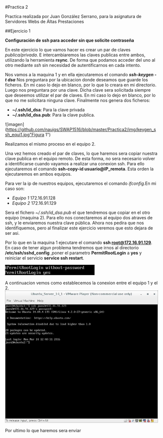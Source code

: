#Practica 2

Practica realizada por Juan González Serrano, para la asignatura de Servidores Webs de Áltas Prestaciones

##Ejercicio 1

**Configuración de ssh para acceder sin que solicite contraseña**

En este ejercicio lo que vamos hacer es crear un par de claves *publica/privada*.
E intercambiaremos las claves publicas entre ambos, utilizando la herramienta **rsync**.
De forma que podamos acceder del uno al otro mediante *ssh* sin necesidad de autentificarnos en cada intento.

Nos vamos a la maquina 1 y en ella ejecutaremos el comando ***ssh-keygen -t dsa***
Nos preguntara por la ubicacion donde deseamos que guarde los ficheros. En mi
caso lo dejo en blanco, por lo que lo creara en mi directorio.
Luego nos preguntara por una clave. Dicha clave sera solicitada siempre que deseemos
utilizar el par de claves. En mi caso lo dejo en blanco, por lo que no me solicitara
ninguna clave.
Finalmente nos genera dos ficheros:
* **~/.ssh/id_dsa**: Para la clave privada
* **~/.ssh/id_dsa.pub**: Para la clave publica.

![imagen](https://github.com/naujgs/SWAP1516/blob/master/Practica2/img/keygen_ssh_equi1.jpg"Figura 1")

Realizamos el mismo proceso en el equipo 2.

Una vez hemos creado el par de claves, lo que haremos sera copiar nuestra clave
publica en el equipo remoto. De esta forma, no sera necesario volver a identificarse
cuando vayamos a realizar una conexion ssh. Para ello ejecutaremos el comando **ssh-copy-id usuario@IP_remota**.
Esta orden la ejecutaremos en ambos equipos.

Para ver la ip de nuestros equipos, ejecutaremos el comando *ifconfig*.En mi caso son:
* *Equipo 1* 172.16.91.128
* *Equipo 2* 172.16.91.129

Sera el fichero *~/.ssh/id_dsa.pub* el que tendremos que copiar en el otro equipo
(maquina 2). Para ello nos conectaremos al equipo dos atraves de ssh, y le
enviaremos nuestra clave pública.
Ahora nos pedira que nos identifiquemos, pero al finalizar este ejercicio veremos
que esto dejara de ser asi.



Por lo que en la maquina 1 ejecutare el comando **ssh root@172.16.91.129**. En caso
de tener algun problema tendremos que irnos al directorio **/etc/ssh/sshd_config**
,poner el parametro **PermitRootLogin** a **yes** y reiniciar el servicio **service ssh restart**.

![imagen](https://github.com/naujgs/SWAP1516/blob/master/Practica2/img/ssh_permisosRoot.jpg)

A continuacion vemos como establecemos la conexion entre el equipo 1 y el 2.
![imagen](https://github.com/naujgs/SWAP1516/blob/master/Practica2/img/ssh_conexion.jpg)

Por ultimo lo que haremos sera enviar
